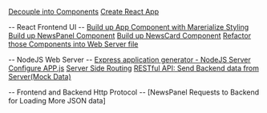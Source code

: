 [Decouple into Components](#decouple-into-components)
[Create React App](#create-react-app)

-- React Frontend UI --
[Build up App Component with Marerialize Styling](#build-up-app-component)
[Build up NewsPanel Component](#build-up-newspanel-component)
[Build up NewsCard Component](#build-up-newscard-component)
[Refactor those Components into Web Server file](##refactor-those-components-into-web-server-file)

-- NodeJS Web Server --
[Express application generator - NodeJS Server](#express-application-generator-nodejs-server)
[Configure APP.js](#configure-app.js)
[Server Side Routing](#server-side-routing)
[RESTful API: Send Backend data from Server(Mock Data)](#restful-api:-send-backend-data-from-server)

-- Frontend and Backend Http Protocol --
[NewsPanel Requests to Backend for Loading More JSON data]